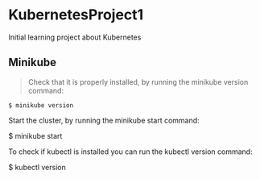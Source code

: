 # KubernetesProject1
Initial learning project about Kubernetes

## Minikube
>Check that it is properly installed, by running the minikube version command:
```
$ minikube version
```

Start the cluster, by running the minikube start command:

$ minikube start

To check if kubectl is installed you can run the kubectl version command:

$ kubectl version
